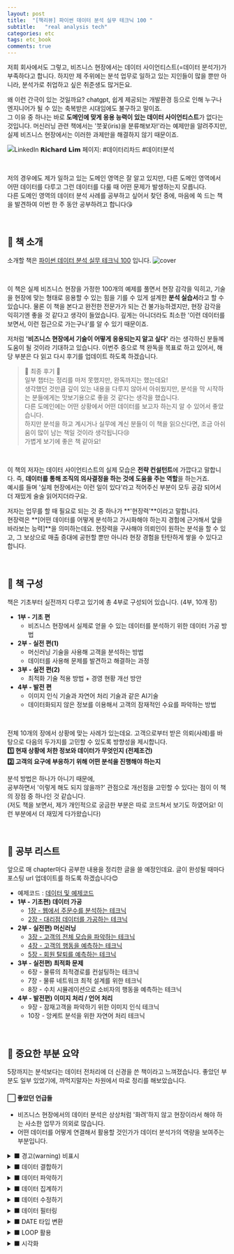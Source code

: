```yaml
---
layout: post
title:  "[책리뷰] 파이썬 데이터 분석 실무 테크닉 100 "
subtitle:   "real analysis tech"
categories: etc
tags: etc_book 
comments: true
---
```


저희 회사에서도 그렇고, 비즈니스 현장에서는 데이터 사이언티스트(=데이터 분석가)가 부족하다고 합니다. 하지만 제 주위에는 분석 업무로 일하고 있는 지인들이 많을 뿐만 아니라, 분석가로 취업하고 싶은 취준생도 많거든요.

왜 이런 간극이 있는 것일까요? chatgpt, 쉽게 제공되는 개발환경 등으로 인해 누구나 엔지니어가 될 수 있는 축복받은 시대임에도 불구하고 말이죠. <br>
그 이유 중 하나는 바로 **도메인에 맞게 응용 능력이 있는 데이터 사이언티스트**가 없다는 것입니다. 머신러닝 관련 책에서는 '붓꽃(iris)을 분류해보자!'라는 예제만을 알려주지만, 실제 비즈니스 현장에서는 이러한 과제만을 해결하지 않기 때문이죠.

![LinkedIn 𝗥𝗶𝗰𝗵𝗮𝗿𝗱 𝗟𝗶𝗺 페이지: #데이터리차드 #데이터분석](https://media.licdn.com/dms/image/C5622AQE7t1zIRfWtfA/feedshare-shrink_2048_1536/0/1656975530079?e=2147483647&v=beta&t=OhXRtW4H4V_BPsua2UuJnNrjfGByCiXUzcweH3_6-LU)

<br>

저의 경우에도 제가 일하고 있는 도메인 영역은 잘 알고 있지만, 다른 도메인 영역에서 어떤 데이터를 다루고 그런 데이터를 다룰 때 어떤 문제가 발생하는지 모릅니다. <br>
다른 도메인 영역의 데이터 분석 사례를 공부하고 싶어서 찾던 중에, 마음에 쏙 드는 책을 발견하여 이번 한 주 동안 공부하려고 합니다😘

<br>

## 📗 책 소개

소개할 책은 [파이썬 데이터 분석 실무 테크닉 100](https://www.yes24.com/Product/Goods/91302724) 입니다.
![cover](https://github.com/wikibook/pyda100/raw/master/cover.jpg)

<br>

이 책은 실제 비즈니스 현장을 가정한 100개의 예제를 풀면서 현장 감각을 익히고, 기술을 현장에 맞는 형태로 응용할 수 있는 힘을 기를 수 있게 설계한 **분석 실습서**라고 할 수 있습니다. 물론 이 책을 본다고 완전한 전문가가 되는 건 불가능하겠지만, 현장 감각을 익히기엔 좋을 것 같다고 생각이 들었습니다. 깊게는 아니더라도 최소한 '이런 데이터를 보면서, 이런 접근으로 가는구나'를 알 수 있기 때문이죠.

저처럼 **'비즈니스 현장에서 기술이 어떻게 응용되는지 알고 싶다'** 라는 생각하신 분들께 도움이 될 것이라 기대하고 있습니다. 이번주 중으로 책 완독을 목표로 하고 있어서, 해당 부분은 다 읽고 다시 후기를 업데이트 하도록 하겠습니다.

> 📌 최종 후기 📌 <br>
> 일부 챕터는 정리를 마저 못했지만, 완독까지는 했는데요! <br>
> 생각했던 것만큼 깊이 있는 내용을 다루지 않아서 아쉬웠지만, 분석을 막 시작하는 분들에게는 맛보기용으로 좋을 것 같다는 생각을 했습니다. <br>
> 다른 도메인에는 어떤 상황에서 어떤 데이터를 보고자 하는지 알 수 있어서 좋았습니다. <br>
> 하지만 분석을 하고 계시거나 실무에 계신 분들이 이 책을 읽으신다면, 조금 아쉬움이 많이 남는 책일 것이라 생각됩니다😢 <br>
> 가볍게 보기에 좋은 책 같아요!

<br>

이 책의 저자는 데이터 사이언티스트의 실제 모습은 **전략 컨설턴트**에 가깝다고 말합니다. 즉, **데이터를 통해 조직의 의사결정을 하는 것에 도움을 주는 역할**을 하는거죠. <br>
예시를 들며 '실제 현장에서는 이런 일이 있다'라고 적어주신 부분이 모두 공감 되어서 더 재밌게 술술 읽어지더라구요. 

저자는 업무를 할 때 필요로 되는 것 중 하나가 **'현장력'**이라고 말합니다. <br>
현장력은 **[어떤 데이터를 어떻게 분석하고 가시화해야 하는지 경험에 근거해서 앞을 바라보는 능력]**을 의미하는데요. 현장력을 구사해야 의뢰인이 원하는 분석을 할 수 있고, 그 보상으로 매출 증대에 공헌할 뿐만 아니라 현장 경험을 탄탄하게 쌓을 수 있다고 합니다.

<br>

## 📕 책 구성

책은 기초부터 실전까지 다루고 있기에 총 4부로 구성되어 있습니다. (4부, 10개 장)

* **1부 - 기초 편**
	* 비즈니스 현장에서 실제로 얻을 수 있는 데이터를 분석하기 위한 데이터 가공 방법
* **2부 - 실전 편(1)**
	* 머신러닝 기술을 사용해 고객을 분석하는 방법 <br>
	* 데이터를 사용해 문제를 발견하고 해결하는 과정
* **3부 - 실전 편(2)**
	* 최적화 기술 적용 방법 + 경영 현황 개선 방안
* **4부 - 발전 편**
	* 이미지 인식 기술과 자연어 처리 기술과 같은 AI기술 <br>
	* 데이터화되지 않은 정보를 이용해서 고객의 잠재적인 수요를 파악하는 방법

<br>

전체 10개의 장에서 상황에 맞는 사례가 있는데요. 고객으로부터 받은 의뢰(사례)를 바탕으로 다음의 두가지를 고민할 수 있도록 방향성을 제시합니다. <br>
**1️⃣ 현재 상황에 처한 정보와 데이터가 무엇인지 (전제조건) <br>
2️⃣ 고객의 요구에 부응하기 위해 어떤 분석을 진행해야 하는지**

분석 방법은 하나가 아니기 때문에, <br>
공부하면서 '이렇게 해도 되지 않을까?' 관점으로 개선점을 고민할 수 있다는 점이 이 책의 장점 중 하나인 것 같습니다. <br>
(저도 책을 보면서, 제가 개인적으로 궁금한 부분은 따로 코드쳐서 보기도 하였어요! 이런 부분에서 더 재밌게 다가왔습니다)

<br>

## 📘 공부 리스트
앞으로 매 chapter마다 공부한 내용을 정리한 글을 쓸 예정인데요. 글이 완성될 때마다 포스팅 url 업데이트를 하도록 하겠습니다😊

* 예제코드 : [데이터 및 예제코드](https://github.com/wikibook/pyda100)
* **1부 - 기초편) 데이터 가공**
	* [1장 - 웹에서 주문수를 분석하는 테크닉](https://github.com/ysjang0926/Study_Book/blob/main/Python%20Data%20Analysis%20Practice%20Techniques%20100/%ED%8C%8C%EC%9D%B4%EC%8D%AC%20%EB%8D%B0%EC%9D%B4%ED%84%B0%EB%B6%84%EC%84%9D%20%EC%8B%A4%EB%AC%B4%20%ED%85%8C%ED%81%AC%EB%8B%89%20100%20-%201%EC%9E%A5.ipynb)
	* [2장 - 대리점 데이터를 가공하는 테크닉](https://github.com/ysjang0926/Study_Book/blob/main/Python%20Data%20Analysis%20Practice%20Techniques%20100/%ED%8C%8C%EC%9D%B4%EC%8D%AC%20%EB%8D%B0%EC%9D%B4%ED%84%B0%EB%B6%84%EC%84%9D%20%EC%8B%A4%EB%AC%B4%20%ED%85%8C%ED%81%AC%EB%8B%89%20100%20-%202%EC%9E%A5.ipynb)
* **2부 - 실전편) 머신러닝**
	* [3장 - 고객의 전체 모습을 파악하는 테크닉](https://github.com/ysjang0926/Study_Book/blob/main/Python%20Data%20Analysis%20Practice%20Techniques%20100/%ED%8C%8C%EC%9D%B4%EC%8D%AC%20%EB%8D%B0%EC%9D%B4%ED%84%B0%EB%B6%84%EC%84%9D%20%EC%8B%A4%EB%AC%B4%20%ED%85%8C%ED%81%AC%EB%8B%89%20100%20-%203%EC%9E%A5.ipynb) 
	* [4장 - 고객의 행동을 예측하는 테크닉](https://github.com/ysjang0926/Study_Book/blob/main/Python%20Data%20Analysis%20Practice%20Techniques%20100/%ED%8C%8C%EC%9D%B4%EC%8D%AC%20%EB%8D%B0%EC%9D%B4%ED%84%B0%EB%B6%84%EC%84%9D%20%EC%8B%A4%EB%AC%B4%20%ED%85%8C%ED%81%AC%EB%8B%89%20100%20-%204%EC%9E%A5.ipynb)
	* [5장 - 회원 탈퇴를 예측하는 테크닉](https://github.com/ysjang0926/Study_Book/blob/main/Python%20Data%20Analysis%20Practice%20Techniques%20100/%ED%8C%8C%EC%9D%B4%EC%8D%AC%20%EB%8D%B0%EC%9D%B4%ED%84%B0%EB%B6%84%EC%84%9D%20%EC%8B%A4%EB%AC%B4%20%ED%85%8C%ED%81%AC%EB%8B%89%20100%20-%205%EC%9E%A5.ipynb)
* **3부 - 실전편) 최적화 문제**
	* 6장 - 물류의 최적경로를 컨설팅하는 테크닉 <br>
 	* 7장 - 물류 네트워크 최적 설계를 위한 테크닉 <br>
	* 8장 - 수치 시뮬레이션으로 소비자의 행동을 예측하는 테크닉 
* **4부 - 발전편) 이미지 처리 / 언어 처리**
	* 9장 - 잠재고객을 파악하기 위한 이미지 인식 테크닉 <br>
 	* 10장 - 앙케트 분석을 위한 자연어 처리 테크닉  

<br>

## 📒 중요한 부분 요약
5장까지는 분석보다는 데이터 전처리에 더 신경을 쓴 책이라고 느껴졌습니다. 좋았던 부분도 일부 있었기에, 까먹지말자는 차원에서 따로 정리를 해보았습니다.

#### ⬜ 좋았던 언급들
* 비즈니스 현장에서의 데이터 분석은 상상처럼 '화려'하지 않고 현장이라서 해야 하는 사소한 업무가 의외로 많습니다.
* 어떤 데이터를 어떻게 연결해서 활용할 것인가가 데이터 분석가의 역량을 보여주는 부분입니다.

<details>
<summary> ⬛ 경고(warning) 비표시 </summary>
<div markdown="1">

```python
import warnings
warnings.filterwarnings('ignore')
```

</div>
</details>

<details>
<summary> ⬛ 데이터 결합하기 </summary>
<div markdown="1">

데이터를 결합하는 방법은 세로로 결합(union)하는 방법과 가로로 결합(join)하는 방법이 있습니다.

##### 1. UNION
세로로 결합하기 위해서는 `concat`함수를 사용하며, <br>
`ignore_index=True` 하지 않으면 이전 데이터에 있던 인덱스를 그대로 가져오기 때문에, 특별하게 인덱스를 유지해야하는 경우가 아니면 해당 옵션 사용이 필요합니다.
```python
transaction = pd.concat([transaction_1, transaction_2], ignore_index=True)
```

##### 2. JOIN
가로로 결합하기 위해서는 `merge`함수를 사용하며, <br>
추가하고 싶은 데이터 칼럼이 무엇인지 & 공통되는 데이터 칼럼(key)가 무엇인지 파악하는 것이 중요합니다.
* on : join key 칼럼
* how : join 종류
```python
join_data = pd.merge(transaction_detail, transaction[["transaction_id", "payment_date", "customer_id"]], on="transaction_id", how="left")
```

</div>
</details>

<details>
<summary> ⬛ 데이터 파악하기 </summary>
<div markdown="1">

데이터 분석을 진행할 때 제일 먼저 살펴봐야할 데이터 파악 방법입니다.

##### 1. 결측치
```python
# 결측치 칼럼 확인
uriage.isnull().any(axis=0)
```

```python
# 결측치 개수 파악
join_data.isnull().sum()
```

##### 2. 데이터 범위
```python
# 데이터 range 파악
join_data.describe()
```

##### 3. 변수 타입
```python
# 데이터형 확인
join_data.dtypes
```

##### 4. 개별 개수 확인
```python
pd.unique(uriage.item_name)
```
![image](https://github.com/ysjang0926/ysjang0926.github.io/assets/54492747/9e7b9802-e23b-4f39-92d3-333e5538b8c2)

</div>
</details>

<details>
<summary> ⬛ 데이터 집계하기 </summary>
<div markdown="1">

##### 1. groupby
```python
# 리스트형으로 추출됨
join_data.groupby(["payment_month", "item_name"]).sum()[["price", "quantity"]] 
```

만약 집계함수를 여러개를 쓰고 싶을 때는 다음과 같이 사용하면 됩니다.
```python
uselog_customer = uselog_months.groupby("customer_id").agg(["mean","median","max","min"])["count"]
uselog_customer = uselog_customer.reset_index(drop=False)
```
![image](https://github.com/ysjang0926/ysjang0926.github.io/assets/54492747/9004b27a-5795-4e43-a5f3-b38a68ae1892)


##### 2. pivot
* index : 행
* columns : 열
* values : 집계하고싶은 칼럼
* aggfunc : 집계 함수
```python
price_sum_data = pd.pivot_table(join_data, index='payment_month', columns='item_name', values=['price'], aggfunc='sum')
price_sum_data
```
![image](https://github.com/ysjang0926/ysjang0926.github.io/assets/54492747/2932200a-1030-49e3-9ac8-916b93a0caf9)

이때 가로 값을 뽑고싶을 때는 다음과 같이 추출할 수 있습니다.
```python
list(price_sum_data.index)
```
![image](https://github.com/ysjang0926/ysjang0926.github.io/assets/54492747/cb1f4892-f192-415c-b99d-bfca9d30b73e)

칼럼은 두개 존재하며 다음과 같이 볼수 있습니다.
```python
price_sum_data.columns
```
![image](https://github.com/ysjang0926/ysjang0926.github.io/assets/54492747/d72ccf71-47f8-4be5-b899-5437de1c2add)

그렇기 때문에 하나의 칼럼에 대한 값을 추출하기 위해서는 다음과 같이 작성해야 합니다.
```python
price_sum_data['price']['PC-A']
```
![image](https://github.com/ysjang0926/ysjang0926.github.io/assets/54492747/2dbe600b-ed6c-4548-9576-f4a25062a483)

</div>
</details>

<details>
<summary> ⬛ 데이터 수정하기 </summary>
<div markdown="1">

##### 1. 대문자 변환
```python
uriage["item_name"] = uriage["item_name"].str.upper()
```

##### 2. 공백 제거
```python
uriage["item_name"] = uriage["item_name"].str.replace(" ", "")
```

##### 3.결측치 채워넣기
책에서는 결측치에 같은 상품의 단가를 이용하여 수정하였습니다.
```python
# step1 : null값인 행 뽑기
flg_is_null = uriage["item_price"].isnull()

# step2 : null인 행의 item_name 추출하기
# step3 : null이 아닌 행의 item_name 가격 뽑아보기
# step4 : 위 내용을 loop문을 통해 만들어주기
for trg in list(uriage.loc[flg_is_null,"item_name"].unique()):
  price = uriage.loc[(~flg_is_null)&(uriage["item_name"]==trg), "item_price"].max()
  uriage["item_price"].loc[(flg_is_null)&(uriage["item_name"]==trg)] = price
```

##### 4. 변수명 변경
```python
uselog_months.rename(columns={"log_id":"count"}, inplace=True)
```

##### 5. 변수 제거
```python
del uselog_months["usedate"]
```

</div>
</details>

<details>
<summary> ⬛ 데이터 필터링 </summary>
<div markdown="1">

```python
customer_newer = join_data.loc[(join_data["end_date"] >= pd.to_datetime("20190331")) | (join_data["end_date"].isna())]
```

</div>
</details>

<details>
<summary> ⬛  DATE 타입 변환 </summary>
<div markdown="1">

##### 1. 숫자인지, date인지 확인
```python
flg_is_serial = kokyaku_daicho["등록일"].astype("str").str.isdigit()
flg_is_serial.sum() # 22건의 숫자 데이터 존재
```

##### 2. 숫자를 날짜로 변환
* `pd.to_timedelta` : 숫자를 날짜로 변환
* `loc` : 숫자인 부분 추출 (1번 참고)
```python
fromSerial = pd.to_timedelta(kokyaku_daicho.loc[flg_is_serial, "등록일"].astype("float"), unit="D") + pd.to_datetime("1900/01/01")
```

##### 3. 날짜 타입으로 변환
```python
fromString = pd.to_datetime(kokyaku_daicho.loc[~flg_is_serial, "등록일"])
```

##### 4. yyyy-mm 단위로 추출
```python
join_data["payment_month"] = join_data["payment_date"].dt.strftime("%Y-%m")
```

4번의 경우 3번과 같이 진행되어야하기 때문에 다음과 같이 붙여서 set라고 생각하면 됩니다.
```python
use_log["usedate"] = pd.to_datetime(use_log["usedate"])
use_log["yyyymm"] = use_log["usedate"].dt.strftime("%Y-%m")
```

</div>
</details>

<details>
<summary> ⬛ LOOP 활용 </summary>
<div markdown="1">

```python
# skipna는 NaN의 무시 여부를 설정하여, NaN이 존재할 경우 최소값이 NaN으로 표시됨
for trg in list(uriage["item_name"].sort_values().unique()):
  print(trg + "의 최고가 : " + str(uriage.loc[uriage["item_name"]==trg]["item_price"].max())
            + "의 최저가 : " + str(uriage.loc[uriage["item_name"]==trg]["item_price"].min(skipna=False)))
```
![image](https://github.com/ysjang0926/ysjang0926.github.io/assets/54492747/ad93b413-0b52-467e-a37d-00b53567da88)

</div>
</details>

<details>
<summary> ⬛ 시각화 </summary>
<div markdown="1">

```python
import matplotlib.pyplot as plt

fig = plt.figure(figsize=(8,4)) ## 캔버스 생성
ax = fig.add_subplot() ## 그림 뼈대(프레임) 생성
ax.plot(join_data[join_data["item_name"]=="PC-A"].groupby("payment_month").sum()["price"],marker='o',label='A') ## 선그래프 생성
ax.plot(join_data[join_data["item_name"]=="PC-B"].groupby("payment_month").sum()["price"],marker='o',label='B')
ax.plot(join_data[join_data["item_name"]=="PC-C"].groupby("payment_month").sum()["price"],marker='o',label='C')
ax.plot(join_data[join_data["item_name"]=="PC-D"].groupby("payment_month").sum()["price"],marker='o',label='D')
ax.plot(join_data[join_data["item_name"]=="PC-E"].groupby("payment_month").sum()["price"],marker='o',label='E')
ax.legend() ## 범례
plt.title("price sum")
plt.show()
```
![image](https://github.com/ysjang0926/ysjang0926.github.io/assets/54492747/065fc424-7a7d-4f66-a620-683a307d8712)

```python
%matplotlib inline
plt.plot(list(price_sum_data.index), price_sum_data['price']['PC-A'], label='PC-A')
plt.plot(list(price_sum_data.index), price_sum_data['price']['PC-B'], label='PC-B')
plt.plot(list(price_sum_data.index), price_sum_data['price']['PC-C'], label='PC-C')
plt.plot(list(price_sum_data.index), price_sum_data['price']['PC-D'], label='PC-D')
plt.plot(list(price_sum_data.index), price_sum_data['price']['PC-E'], label='PC-E')
plt.legend()
```
![image](https://github.com/ysjang0926/ysjang0926.github.io/assets/54492747/688d0ae8-8ec0-43e7-84f8-91262eb65c8b)

</div>
</details>

